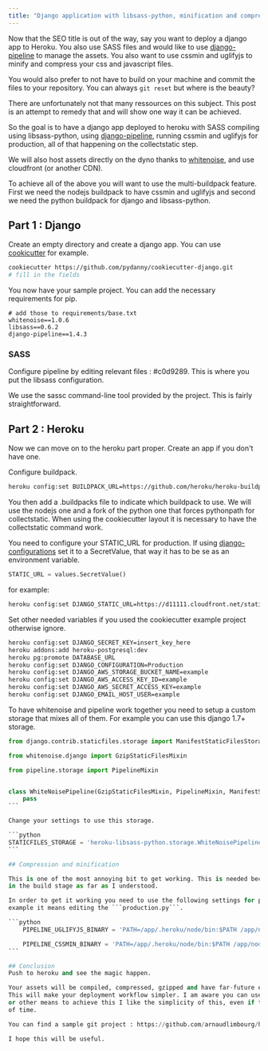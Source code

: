 ```yaml
---
title: "Django application with libsass-python, minification and compression on heroku"
---
```


Now that the SEO title is out of the way, say you want to deploy a django app to Heroku.
You also use SASS files and would like 
to use [django-pipeline](https://github.com/cyberdelia/django-pipeline/) to manage the assets. You also want to use cssmin and uglifyjs 
to minify and compress your css and javascript files.

You would also prefer to not have to build on your machine and commit 
the files to your repository. You can always ```git reset``` but where is the beauty?

There are unfortunately not that many ressources on this subject. This post is an attempt 
to remedy that and will show one way it can be achieved.

So the goal is to have a django app deployed to heroku with SASS compiling using libsass-python, 
using [django-pipeline](https://github.com/cyberdelia/django-pipeline/), running 
cssmin and uglifyjs for production, all of that happening on the collectstatic step.

We will also host assets directly on the dyno thanks to [whitenoise](http://whitenoise.evans.io/en/latest/), 
and use cloudfront (or another CDN).

To achieve all of the above you will want to use the multi-buildpack feature. 
First we need the nodejs buildpack to have cssmin and uglifyjs and second we need 
the python buildpack for django and libsass-python.

## Part 1 : Django
Create an empty directory and create a django app. You can use [cookicutter](https://github.com/pydanny/cookiecutter-django.git) 
for example.

```bash
cookiecutter https://github.com/pydanny/cookiecutter-django.git
# fill in the fields
```

You now have your sample project. You can add the necessary requirements for pip.

```text
# add those to requirements/base.txt
whitenoise==1.0.6
libsass==0.6.2
django-pipeline==1.4.3
```

### SASS
Configure pipeline by editing relevant files : #c0d9289. This is 
where you put the libsass configuration.

We use the sassc command-line tool provided by the project. This is fairly straightforward.

## Part 2 : Heroku
Now we can move on to the heroku part proper. Create an app if you don't have one.

Configure buildpack.

```bash
heroku config:set BUILDPACK_URL=https://github.com/heroku/heroku-buildpack-multi.git
```

You then add a .buildpacks file to indicate which buildpack to use. 
We will use the nodejs one and a fork of the python one that forces pythonpath for collectstatic. 
When using the cookiecutter layout it is necessary to have the collectstatic command work.

You need to configure your STATIC_URL for production. 
If using [django-configurations](http://django-configurations.readthedocs.org/en/latest/) 
set it to a SecretValue, that way it has to be se as an environment variable.

```python
STATIC_URL = values.SecretValue()
```

for example:

```bash
heroku config:set DJANGO_STATIC_URL=https://d11111.cloudfront.net/static/
```

Set other needed variables if you used the cookiecutter example project otherwise ignore.

```bash
heroku config:set DJANGO_SECRET_KEY=insert_key_here
heroku addons:add heroku-postgresql:dev
heroku pg:promote DATABASE_URL
heroku config:set DJANGO_CONFIGURATION=Production
heroku config:set DJANGO_AWS_STORAGE_BUCKET_NAME=example
heroku config:set DJANGO_AWS_ACCESS_KEY_ID=example
heroku config:set DJANGO_AWS_SECRET_ACCESS_KEY=example
heroku config:set DJANGO_EMAIL_HOST_USER=example
```

To have whitenoise and pipeline work together you need to setup a custom storage that mixes all of them. 
For example you can use this django 1.7+ storage.

````python
from django.contrib.staticfiles.storage import ManifestStaticFilesStorage

from whitenoise.django import GzipStaticFilesMixin

from pipeline.storage import PipelineMixin


class WhiteNoisePipeline(GzipStaticFilesMixin, PipelineMixin, ManifestStaticFilesStorage):
    pass
```

Change your settings to use this storage.

```python
STATICFILES_STORAGE = 'heroku-libsass-python.storage.WhiteNoisePipeline'
```

## Compression and minification

This is one of the most annoying bit to get working. This is needed because paths variables are not set yet 
in the build stage as far as I understood.

In order to get it working you need to use the following settings for production. In the cookie-cutter 
example it means editing the ```production.py```.

```python
    PIPELINE_UGLIFYJS_BINARY = 'PATH=/app/.heroku/node/bin:$PATH /app/node_modules/.bin/uglifyjs'

    PIPELINE_CSSMIN_BINARY = 'PATH=/app/.heroku/node/bin:$PATH /app/node_modules/.bin/cssmin'
```

## Conclusion
Push to heroku and see the magic happen.

Your assets will be compiled, compressed, gzipped and have far-future expire headers. 
This will make your deployment workflow simpler. I am aware you can use a shell script 
or other means to achieve this I like the simplicity of this, even if the setup takes a bit 
of time.

You can find a sample git project : https://github.com/arnaudlimbourg/heroku-libsass-python

I hope this will be useful.
